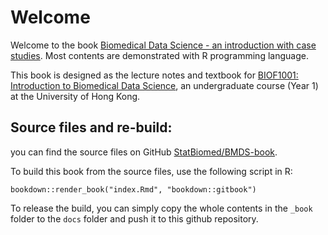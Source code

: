 # Welcome

Welcome to the book [Biomedical Data Science - an introduction with case studies](). 
Most contents are demonstrated with R programming language.

This book is designed as the lecture notes and textbook for 
[BIOF1001: Introduction to Biomedical Data Science](),
an undergraduate course (Year 1) at the University of Hong Kong.


## Source files and re-build:
you can find the source files on GitHub
[StatBiomed/BMDS-book](https://github.com/StatBiomed/BMDS-book).

To build this book from the source files, use the following script in R:
```
bookdown::render_book("index.Rmd", "bookdown::gitbook")
```

To release the build, you can simply copy the whole contents in the `_book` 
folder to the `docs` folder and push it to this github repository.
